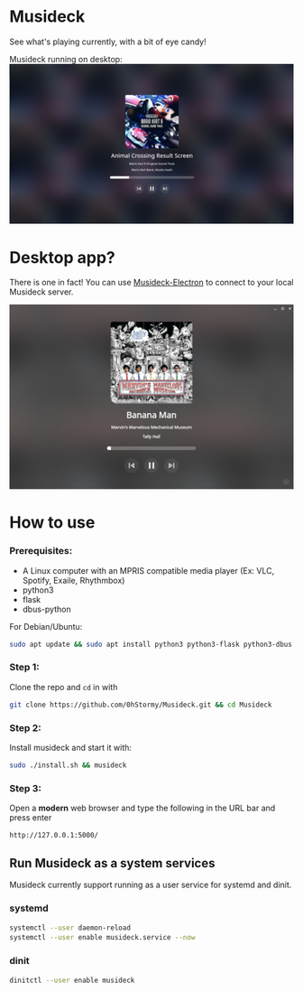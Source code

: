 # Musideck

See what's playing currently, with a bit of eye candy!

Musideck running on desktop:
![Musideck desktop screenshot](demo.png)

# Desktop app?

There is one in fact! You can use [Musideck-Electron](https://github.com/0hstormy/Musideck-Electron) to connect to your local Musideck server.

![Musideck-Electron screenshot](demo-electron.png)

# How to use

### Prerequisites:
* A Linux computer with an MPRIS compatible media player (Ex: VLC, Spotify, Exaile, Rhythmbox)
* python3
* flask
* dbus-python

For Debian/Ubuntu:

```bash
sudo apt update && sudo apt install python3 python3-flask python3-dbus -y
```

### Step 1:
Clone the repo and `cd` in with

```bash
git clone https://github.com/0hStormy/Musideck.git && cd Musideck
```

### Step 2:
Install musideck and start it with:
```bash
sudo ./install.sh && musideck
```

### Step 3:
Open a **modern** web browser and type the following in the URL bar and press enter

```
http://127.0.0.1:5000/
```

## Run Musideck as a system services

Musideck currently support running as a user service for systemd and dinit.

### systemd

```bash
systemctl --user daemon-reload
systemctl --user enable musideck.service --now
```

### dinit

```bash
dinitctl --user enable musideck
```
